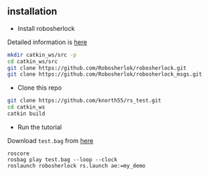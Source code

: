 ## installation

- Install robosherlock

Detailed information is [here](https://robosherlock.org/install.html)

```bash
mkdir catkin_ws/src -p
cd catkin_ws/src
git clone https://github.com/Robosherlok/robosherlock.git
git clone https://github.com/Robosherlok/robosherlock_msgs.git
```

- Clone this repo

```bash
git clone https://github.com/knorth55/rs_test.git
cd catkin_ws
catkin build
```

- Run the tutorial

Download `test.bag` from [here](https://robosherlock.org/tutorials/pipeline.html)

```
roscore
rosbag play test.bag --loop --clock
roslaunch robosherlock rs.launch ae:=my_demo 
```
